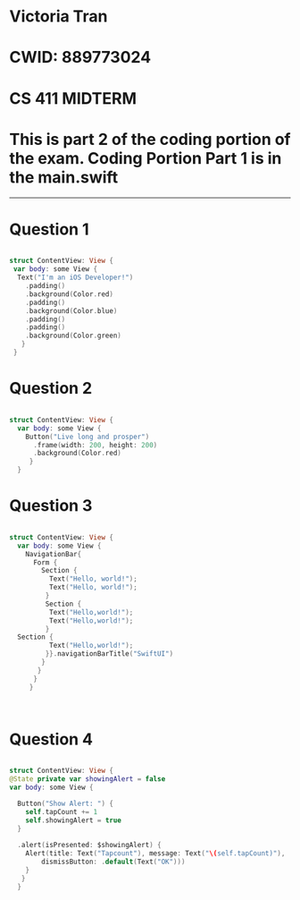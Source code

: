 # Victoria Tran 
# CWID: 889773024
# CS 411 MIDTERM 
# This is part 2 of the coding portion of the exam. Coding Portion Part 1 is in the main.swift 

---------------------------------------------------


# Question 1
```swift

struct ContentView: View {
 var body: some View {
  Text("I'm an iOS Developer!")
    .padding()
    .background(Color.red)
    .padding()
    .background(Color.blue)
    .padding()
    .padding()
    .background(Color.green)
   }
 }

```
# Question 2
```swift

struct ContentView: View {
  var body: some View {
    Button("Live long and prosper")
      .frame(width: 200, height: 200)
      .background(Color.red)
     }
  }

```
# Question 3
```swift

struct ContentView: View {
  var body: some View {
    NavigationBar{
      Form {
        Section {
          Text("Hello, world!");
          Text("Hello, world!");
         }
         Section { 
          Text("Hello,world!");
          Text("Hello,world!");
         }
  Section { 
          Text("Hello,world!");
         }}.navigationBarTitle("SwiftUI")
        }
       }
      }
     }
  



```
# Question 4
```swift

struct ContentView: View {
@State private var showingAlert = false
var body: some View {

  Button("Show Alert: ") {
    self.tapCount += 1
    self.showingAlert = true
  }
  
  .alert(isPresented: $showingAlert) {
    Alert(title: Text("Tapcount"), message: Text("\(self.tapCount)"),
        dismissButton: .default(Text("OK")))
    }
   }
  }


```

